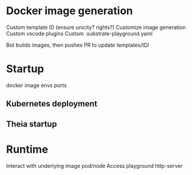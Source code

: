 # Docker image generation

Custom template ID (ensure unicity? rights?)
Customize image generation 
Custom vscode plugins
Custom .substrate-playground.yaml

Bot builds images, then pushes PR to update templates/ID/

# Startup

docker image
envs
ports

## Kubernetes deployment

## Theia startup

# Runtime

Interact with underlying image pod/node
Access playground http-server